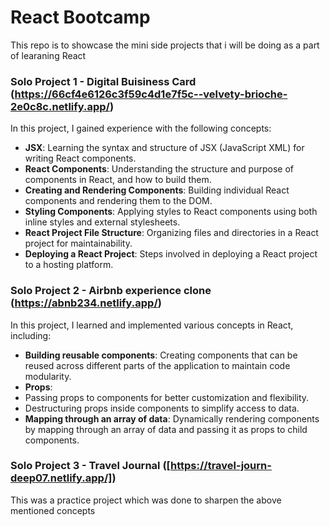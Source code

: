 # React Bootcamp
This repo is to showcase the mini side projects that i will be doing as a part of learaning React

### Solo Project 1 - Digital Buisiness Card (https://66cf4e6126c3f59c4d1e7f5c--velvety-brioche-2e0c8c.netlify.app/) 
  
In this project, I gained experience with the following concepts:

- **JSX**: Learning the syntax and structure of JSX (JavaScript XML) for writing React components.
- **React Components**: Understanding the structure and purpose of components in React, and how to build them.
- **Creating and Rendering Components**: Building individual React components and rendering them to the DOM.
- **Styling Components**: Applying styles to React components using both inline styles and external stylesheets.
- **React Project File Structure**: Organizing files and directories in a React project for maintainability.
- **Deploying a React Project**: Steps involved in deploying a React project to a hosting platform.
### Solo Project 2 - Airbnb experience clone (https://abnb234.netlify.app/)

  In this project, I learned and implemented various concepts in React, including:

  - **Building reusable components**: Creating components that can be reused across different parts of the application to maintain code modularity.
  - **Props**: 
  - Passing props to components for better customization and flexibility.
  - Destructuring props inside components to simplify access to data.
  - **Mapping through an array of data**: Dynamically rendering components by mapping through an array of data and passing it as props to child components.

### Solo Project 3 - Travel Journal ([https://travel-journ-deep07.netlify.app/])

This was a practice project which was done to sharpen the above mentioned concepts
